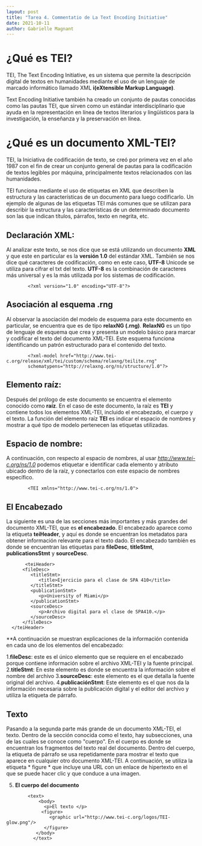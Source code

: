 ```yaml
---
layout: post
title: "Tarea 4. Commentatio de La Text Encoding Initiative"
date: 2021-10-11
author: Gabrielle Magnant 
---
```

# ¿Qué es TEI?
TEI, The Text Encoding Initiative, es un sistema que permite la descripción digital de textos en humanidades mediante el uso de un lenguaje de marcado informático llamado XML **i(eXtensible Markup Language)**.

Text Encoding Initiative también ha creado un conjunto de pautas conocidas como las pautas TEI, que sirven como un estándar interdisciplinario que ayuda en la representación en línea de textos literarios y lingüísticos para la investigación, la enseñanza y la preservación en línea.

# ¿Qué es un documento XML-TEI?
TEI, la Iniciativa de codificación de texto, se creó por primera vez en el año 1987 con el fin de crear un conjunto general de pautas para la codificación de textos legibles por máquina, principalmente textos relacionados con las humanidades.

TEI funciona mediante el uso de etiquetas en XML que describen la estructura y las características de un documento para luego codificarlo. Un ejemplo de algunas de las etiquetas TEI más comunes que se utilizan para describir la estructura y las características de un determinado documento son las que indican títulos, párrafos, texto en negrita, etc.

## Declaración XML:
Al analizar este texto, se nos dice que se está utilizando un documento **XML** y que este en particular es la **versión 1.0** del estándar XML. También se nos dice qué caracteres de codificación, como en este caso, **UTF-8** Unicode se utiliza para cifrar el txt del texto. **UTF-8** es la combinación de caracteres más universal y es la más utilizada por los sistemas de codificación.
```
        <?xml version="1.0" encoding="UTF-8"?>
 ```
 
## Asociación al esquema .rng

Al observar la asociación del modelo de esquema para este documento en particular, se encuentra que es de tipo **relaxNG (.rng)**. **RelaxNG** es un tipo de lenguaje de esquema que crea y presenta un modelo básico para marcar y codificar el texto del documento XML-TEI. Este esquema funciona identificando un patrón estructurado para el contenido del texto.
```
        <?xml-model href="http://www.tei-c.org/release/xml/tei/custom/schema/relaxng/teilite.rng" 
        schematypens="http://relaxng.org/ns/structure/1.0"?>
```   

## Elemento raíz:
Después del prólogo de este documento se encuentra el elemento conocido como **raíz**. En el caso de este documento, la raíz es **TEI** y contiene todos los elementos XML-TEI, incluido el encabezado, el cuerpo y el texto. La función del elemento raíz **TEI** es indicar el espacio de nombres y mostrar a qué tipo de modelo pertenecen las etiquetas utilizadas.

## Espacio de nombre:
A continuación, con respecto al espacio de nombres, al usar *http://www.tei-c.org/ns/1.0* podemos etiquetar e identificar cada elemento y atributo ubicado dentro de la raíz, y conectarlos con este espacio de nombres específico.
```
        <TEI xmlns="http://www.tei-c.org/ns/1.0">
```

## El Encabezado
La siguiente es una de las secciones más importantes y más grandes del documento XML-TEI, que es **el encabezado**. El encabezado aparece como la etiqueta **teiHeader**, y aquí es donde se encuentran los metadatos para obtener información relevante para el texto dado. El encabezado también es donde se encuentran las etiquetas para **fileDesc**, **titleStmt**, **publicationsStmt** y **sourceDesc**.
``` 
       <teiHeader>
      <fileDesc>
         <titleStmt>
            <title>Ejercicio para el clase de SPA 410</title>
         </titleStmt>
         <publicationStmt>
            <p>University of Miami</p>        
         </publicationStmt>
         <sourceDesc>
            <p>Archivo digital para el clase de SPA410.</p>
         </sourceDesc>
      </fileDesc>
  </teiHeader>
```      

**A continuación se muestran explicaciones de la información contenida en cada uno de los elementos del encabezado:

1.**fileDesc**: este es el único elemento que se requiere en el encabezado porque contiene información sobre el archivo XML-TEI y la fuente principal.
2.**titleStmt**: En este elemento es donde se encuentra la información sobre el nombre del archivo
3.**sourceDesc**: este elemento es el que detalla la fuente original del archivo.
4.**publicaciónStmt**: Este elemento es el que nos da la información necesaria sobre la publicación digital y el editor del archivo y utiliza la etiqueta de párrafo.

## Texto
Pasando a la segunda parte más grande de un documento XML-TEI, el texto. Dentro de la sección conocida como el texto, hay subsecciones, una de las cuales se conoce como "cuerpo". En el cuerpo es donde se encuentran los fragmentos del texto real del documento. Dentro del cuerpo, la etiqueta de párrafo se usa repetidamente para mostrar el texto que aparece en cualquier otro documento XML-TEI. A continuación, se utiliza la etiqueta * figure * que incluye una URL con un enlace de hipertexto en el que se puede hacer clic y que conduce a una imagen.


5. **El cuerpo del documento**
```
        <text>
            <body>
              <p>El texto </p>
             <figure>
                <graphic url="http://www.tei-c.org/logos/TEI-glow.png"/>
              </figure>
           </body>
          </text>
  ```
                        
